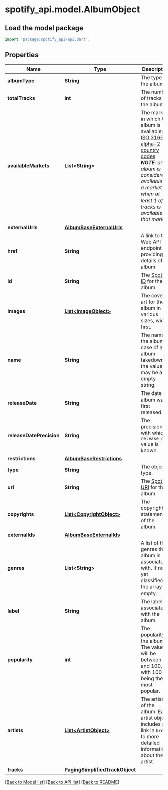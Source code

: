 # spotify_api.model.AlbumObject

## Load the model package
```dart
import 'package:spotify_api/api.dart';
```

## Properties
Name | Type | Description | Notes
------------ | ------------- | ------------- | -------------
**albumType** | **String** | The type of the album.  | 
**totalTracks** | **int** | The number of tracks in the album. | 
**availableMarkets** | **List&lt;String&gt;** | The markets in which the album is available: [ISO 3166-1 alpha-2 country codes](http://en.wikipedia.org/wiki/ISO_3166-1_alpha-2). _**NOTE**: an album is considered available in a market when at least 1 of its tracks is available in that market._  | 
**externalUrls** | [**AlbumBaseExternalUrls**](AlbumBaseExternalUrls.md) |  | 
**href** | **String** | A link to the Web API endpoint providing full details of the album.  | 
**id** | **String** | The [Spotify ID](/documentation/web-api/concepts/spotify-uris-ids) for the album.  | 
**images** | [**List&lt;ImageObject&gt;**](ImageObject.md) | The cover art for the album in various sizes, widest first.  | 
**name** | **String** | The name of the album. In case of an album takedown, the value may be an empty string.  | 
**releaseDate** | **String** | The date the album was first released.  | 
**releaseDatePrecision** | **String** | The precision with which `release_date` value is known.  | 
**restrictions** | [**AlbumBaseRestrictions**](AlbumBaseRestrictions.md) |  | [optional] 
**type** | **String** | The object type.  | 
**uri** | **String** | The [Spotify URI](/documentation/web-api/concepts/spotify-uris-ids) for the album.  | 
**copyrights** | [**List&lt;CopyrightObject&gt;**](CopyrightObject.md) | The copyright statements of the album.  | [optional] 
**externalIds** | [**AlbumBaseExternalIds**](AlbumBaseExternalIds.md) |  | [optional] 
**genres** | **List&lt;String&gt;** | A list of the genres the album is associated with. If not yet classified, the array is empty.  | [optional] 
**label** | **String** | The label associated with the album.  | [optional] 
**popularity** | **int** | The popularity of the album. The value will be between 0 and 100, with 100 being the most popular.  | [optional] 
**artists** | [**List&lt;ArtistObject&gt;**](ArtistObject.md) | The artists of the album. Each artist object includes a link in `href` to more detailed information about the artist.  | [optional] 
**tracks** | [**PagingSimplifiedTrackObject**](PagingSimplifiedTrackObject.md) |  | [optional] 

[[Back to Model list]](../README.md#documentation-for-models) [[Back to API list]](../README.md#documentation-for-api-endpoints) [[Back to README]](../README.md)


